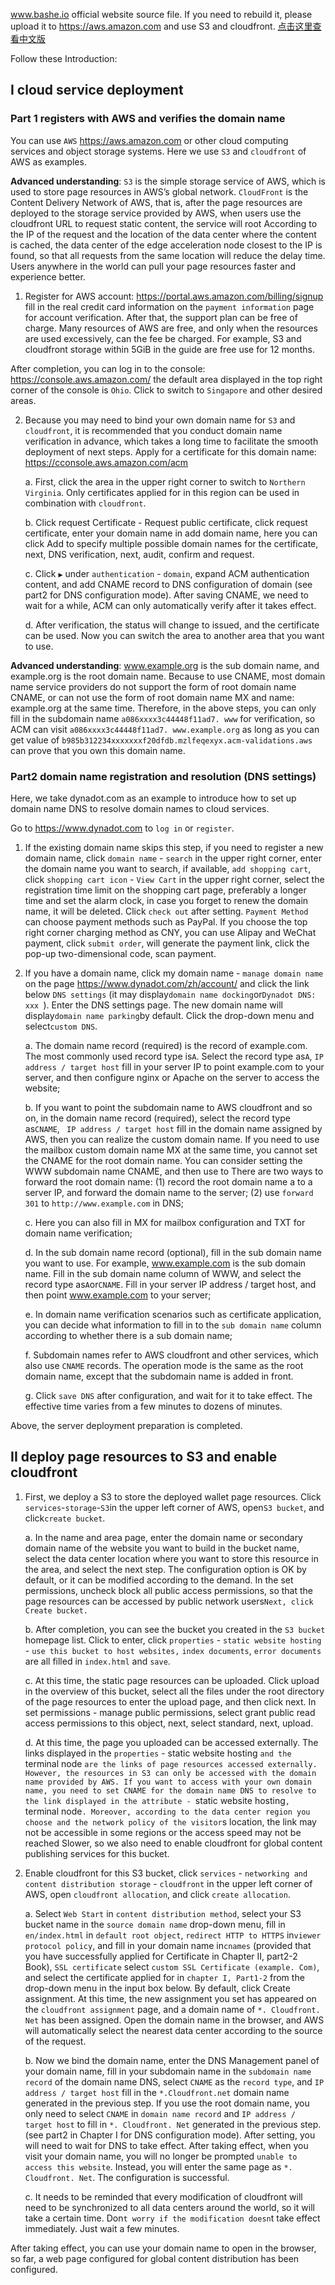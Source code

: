www.bashe.io official website source file. If you need to rebuild it, please upload it to https://aws.amazon.com and use S3 and cloudfront. [点击这里查看中文版](README_zh.md)

Follow these Introduction:

## I cloud service deployment

### Part 1 registers with AWS and verifies the domain name

You can use `AWS` https://aws.amazon.com or other cloud computing services and object storage systems. Here we use `S3` and `cloudfront` of AWS as examples.

**Advanced understanding**: `S3` is the simple storage service of AWS, which is used to store page resources in AWS’s global network. `CloudFront` is the Content Delivery Network of AWS, that is, after the page resources are deployed to the storage service provided by AWS, when users use the cloudfront URL to request static content, the service will root According to the IP of the request and the location of the data center where the content is cached, the data center of the edge acceleration node closest to the IP is found, so that all requests from the same location will reduce the delay time. Users anywhere in the world can pull your page resources faster and experience better.

1. Register for AWS account: https://portal.aws.amazon.com/billing/signup fill in the real credit card information on the `payment information` page for account verification. After that, the support plan can be free of charge. Many resources of AWS are free, and only when the resources are used excessively, can the fee be charged. For example, S3 and cloudfront storage within 5GiB in the guide are free use for 12 months.

After completion, you can log in to the console: https://console.aws.amazon.com/ the default area displayed in the top right corner of the console is `Ohio`. Click to switch to `Singapore` and other desired areas.

2. Because you may need to bind your own domain name for `S3` and `cloudfront`, it is recommended that you conduct domain name verification in advance, which takes a long time to facilitate the smooth deployment of next steps. Apply for a certificate for this domain name: https://cconsole.aws.amazon.com/acm

     a. First, click the area in the upper right corner to switch to `Northern Virginia`. Only certificates applied for in this region can be used in combination with `cloudfront`.  
  
     b. Click request Certificate - Request public certificate, click request certificate, enter your domain name in add domain name, here you can click Add to specify multiple possible domain names for the certificate, next, DNS verification, next, audit, confirm and request.  
  
     c. Click `▶` under `authentication` - `domain`, expand ACM authentication content, and add CNAME record to DNS configuration of domain (see part2 for DNS configuration mode). After saving CNAME, we need to wait for a while, ACM can only automatically verify after it takes effect.  
  
     d. After verification, the status will change to issued, and the certificate can be used. Now you can switch the area to another area that you want to use.

**Advanced understanding**: www.example.org is the sub domain name, and example.org is the root domain name. Because to use CNAME, most domain name service providers do not support the form of root domain name CNAME, or can not use the form of root domain name MX and name: example.org at the same time. Therefore, in the above steps, you can only fill in the subdomain name `a086xxxx3c44448f11ad7. www` for verification, so ACM can visit `a086xxxx3c44448f11ad7. www.example.org` as long as you can get value of `b985b312234xxxxxxxf20dfdb.mzlfeqexyx.acm-validations.aws` can prove that you own this domain name.    

### Part2 domain name registration and resolution (DNS settings)

Here, we take dynadot.com as an example to introduce how to set up domain name DNS to resolve domain names to cloud services.

Go to https://www.dynadot.com to `log in` or `register`.

1. If the existing domain name skips this step, if you need to register a new domain name, click `domain name` - `search` in the upper right corner, enter the domain name you want to search, if available, `add shopping cart`, click `shopping cart icon` - `View Cart` in the upper right corner, select the registration time limit on the shopping cart page, preferably a longer time and set the alarm clock, in case you forget to renew the domain name, it will be deleted. Click `check out` after setting. `Payment Method` can choose payment methods such as PayPal. If you choose the top right corner charging method as CNY, you can use Alipay and WeChat payment, click `submit order`, will generate the payment link, click the pop-up two-dimensional code, scan payment.

2. If you have a domain name, click my domain name - `manage domain name` on the page https://www.dynadot.com/zh/account/ and click the link below `DNS settings` (it may display`domain name docking`or`Dynadot DNS: xxx `). Enter the DNS settings page. The new domain name will display`domain name parking`by default. Click the drop-down menu and select`custom DNS`.

     a. The domain name record (required) is the record of example.com. The most commonly used record type is`A`. Select the record type as`A`, `IP address / target host` fill in your server IP to point example.com to your server, and then configure nginx or Apache on the server to access the website;  
     
     b. If you want to point the subdomain name to AWS cloudfront and so on, in the domain name record (required), select the record type as` CNAME `, ` IP address / target host` fill in the domain name assigned by AWS, then you can realize the custom domain name. If you need to use the mailbox custom domain name MX at the same time, you cannot set the CNAME for the root domain name. You can consider setting the WWW subdomain name CNAME, and then use to There are two ways to forward the root domain name: (1) record the root domain name a to a server IP, and forward the domain name to the server; (2) use `forward 301` to `http://www.example.com` in DNS;  

    c. Here you can also fill in MX for mailbox configuration and TXT for domain name verification;  

    d. In the sub domain name record (optional), fill in the sub domain name you want to use. For example, www.example.com is the sub domain name. Fill in the sub domain name column of WWW, and select the record type as`A`or`CNAME`. Fill in your server IP address / target host, and then point www.example.com to your server;  

    e. In domain name verification scenarios such as certificate application, you can decide what information to fill in to the `sub domain name` column according to whether there is a sub domain name;  
     
     f. Subdomain names refer to AWS cloudfront and other services, which also use `CNAME` records. The operation mode is the same as the root domain name, except that the subdomain name is added in front.  
     
     g. Click `save DNS` after configuration, and wait for it to take effect. The effective time varies from a few minutes to dozens of minutes.

Above, the server deployment preparation is completed.

## II deploy page resources to S3 and enable cloudfront

1. First, we deploy a S3 to store the deployed wallet page resources. Click `services`-`storage`-`S3`in the upper left corner of AWS, open`S3 bucket`, and click`create bucket`.

     a. In the name and area page, enter the domain name or secondary domain name of the website you want to build in the bucket name, select the data center location where you want to store this resource in the area, and select the next step. The configuration option is OK by default, or it can be modified according to the demand. In the set permissions, uncheck block all public access permissions, so that the page resources can be accessed by public network users`Next, click Create bucket.`

     b. After completion, you can see the bucket you created in the `S3 bucket` homepage list. Click to enter, click `properties` - `static website hosting` - `use this bucket to host websites,` `index documents`, `error documents` are all filled in `index.html` and `save`.

     c. At this time, the static page resources can be uploaded. Click upload in the overview of this bucket, select all the files under the root directory of the page resources to enter the upload page, and then click next. In set permissions - manage public permissions, select grant public read access permissions to this object, next, select standard, next, upload.

     d. At this time, the page you uploaded can be accessed externally. The links displayed in the `properties` - static website hosting `and the` terminal node `are the links of page resources accessed externally. However, the resources in S3 can only be accessed with the domain name provided by AWS. If you want to access with your own domain name, you need to set CNAME for the domain name DNS to resolve to the link displayed in the attribute - `static website hosting`, `terminal node`. Moreover, according to the data center region you choose and the network policy of the visitor`s location, the link may not be accessible in some regions or the access speed may not be reached Slower, so we also need to enable cloudfront for global content publishing services for this bucket.

2. Enable cloudfront for this S3 bucket, click `services` - `networking and content distribution storage` - `cloudfront` in the upper left corner of AWS, open `cloudfront allocation`, and click `create allocation`.

     a. Select `Web Start` in `content distribution method`, select your S3 bucket name in the `source domain name` drop-down menu, fill in `en/index.html` in `default root object`, `redirect HTTP to HTTPS` in`viewer protocol policy`, and fill in your domain name in`cnames` (provided that you have successfully applied for Certificate in Chapter II, part2-2 Book), `SSL certificate` select `custom SSL Certificate (example. Com)`, and select the certificate applied for in `chapter I, Part1-2` from the drop-down menu in the input box below. By default, click Create assignment. At this time, the new assignment you set has appeared on the `cloudfront assignment` page, and a domain name of `*. Cloudfront. Net` has been assigned. Open the domain name in the browser, and AWS will automatically select the nearest data center according to the source of the request.

     b. Now we bind the domain name, enter the DNS Management panel of your domain name, fill in your subdomain name in the `subdomain name record` of the domain name DNS, select `CNAME` as the `record type`, and `IP address / target host` fill in the `*.Cloudfront.net` domain name generated in the previous step. If you use the root domain name, you only need to select `CNAME` in `domain name record` and `IP address / target host` to fill in `*. Cloudfront. Net` generated in the previous step. (see part2 in Chapter I for DNS configuration mode). After setting, you will need to wait for DNS to take effect. After taking effect, when you visit your domain name, you will no longer be prompted `unable to access this website`. Instead, you will enter the same page as `*. Cloudfront. Net`. The configuration is successful.

     c. It needs to be reminded that every modification of cloudfront will need to be synchronized to all data centers around the world, so it will take a certain time. Don`t worry if the modification doesn`t take effect immediately. Just wait a few minutes.

After taking effect, you can use your domain name to open in the browser, so far, a web page configured for global content distribution has been configured.

